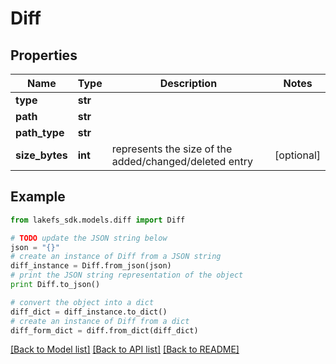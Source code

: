 # Diff


## Properties

Name | Type | Description | Notes
------------ | ------------- | ------------- | -------------
**type** | **str** |  | 
**path** | **str** |  | 
**path_type** | **str** |  | 
**size_bytes** | **int** | represents the size of the added/changed/deleted entry | [optional] 

## Example

```python
from lakefs_sdk.models.diff import Diff

# TODO update the JSON string below
json = "{}"
# create an instance of Diff from a JSON string
diff_instance = Diff.from_json(json)
# print the JSON string representation of the object
print Diff.to_json()

# convert the object into a dict
diff_dict = diff_instance.to_dict()
# create an instance of Diff from a dict
diff_form_dict = diff.from_dict(diff_dict)
```
[[Back to Model list]](../README.md#documentation-for-models) [[Back to API list]](../README.md#documentation-for-api-endpoints) [[Back to README]](../README.md)


